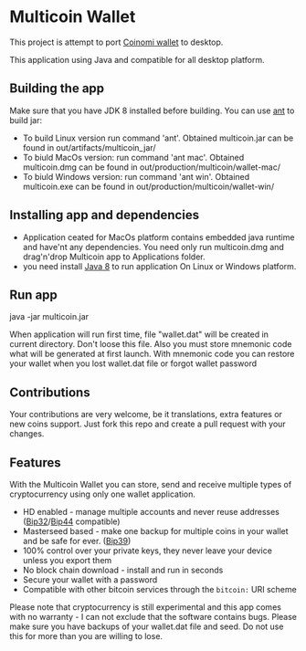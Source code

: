 Multicoin Wallet
===============

This project is attempt to port [Coinomi wallet](https://coinomi.com) to desktop.

This application using Java and compatible for all desktop platform.

## Building the app

Make sure that you have JDK 8 installed before building. You can use [ant](http://ant.apache.org/bindownload.cgi) to build jar:

- To build Linux version run command 'ant'. Obtained multicoin.jar can be found in out/artifacts/multicoin_jar/
- To biuld MacOs version: run command 'ant mac'. Obtained multicoin.dmg can be found in out/production/multicoin/wallet-mac/
- To biuld Windows version: run command 'ant win'. Obtained multicoin.exe can be found in out/production/multicoin/wallet-win/ 

## Installing app and dependencies

- Application ceated for MacOs platform contains embedded java runtime and have'nt any dependencies. You need only run multicoin.dmg and drag'n'drop Multicoin app to Applications folder.
- you need install [Java 8](http://java.com/) to run application On Linux or Windows platform.

## Run app

java -jar multicoin.jar

When application will run first time, file "wallet.dat" will be created in current directory. Don't loose this file. 
Also you must store mnemonic code what will be generated at first launch. 
With mnemonic code you can restore your wallet when you lost wallet.dat file or forgot wallet password

## Contributions

Your contributions are very welcome, be it translations, extra features or new coins support. Just
fork this repo and create a pull request with your changes.

## Features

With the Multicoin Wallet you can store, send and receive multiple types of cryptocurrency using only one wallet application.

 - HD enabled - manage multiple accounts and never reuse addresses ([Bip32](https://github.com/bitcoin/bips/blob/master/bip-0032.mediawiki)/[Bip44](https://github.com/bitcoin/bips/blob/master/bip-0044.mediawiki) compatible)
 - Masterseed based - make one backup for multiple coins in your wallet and be safe for ever. ([Bip39](https://github.com/bitcoin/bips/blob/master/bip-0039.mediawiki))
 - 100% control over your private keys, they never leave your device unless you export them
 - No block chain download - install and run in seconds
 - Secure your wallet with a password
 - Compatible with other bitcoin services through the `bitcoin:` URI scheme
 
Please note that cryptocurrency is still experimental and this app comes with no warranty - I can not exclude that the software contains bugs. Please make sure you have backups of your wallet.dat file and seed. 
Do not use this for more than you are willing to lose.
